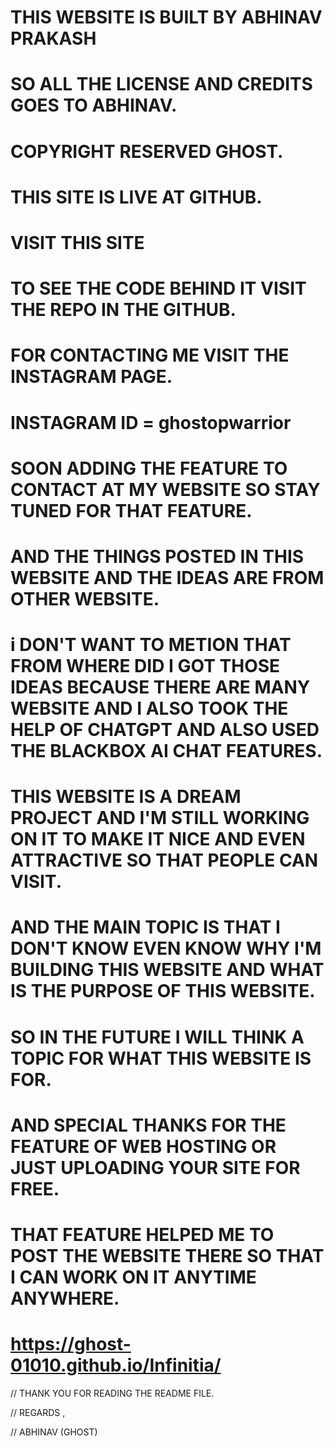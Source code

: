 # THIS WEBSITE IS BUILT BY ABHINAV PRAKASH

# SO ALL THE LICENSE AND CREDITS GOES TO ABHINAV.

# COPYRIGHT RESERVED GHOST.

# THIS SITE IS LIVE AT GITHUB.

# VISIT THIS SITE 

# TO SEE THE CODE BEHIND IT VISIT THE REPO IN THE GITHUB.

# FOR CONTACTING ME VISIT THE INSTAGRAM PAGE.

# INSTAGRAM ID = ghostopwarrior

# SOON ADDING THE FEATURE TO CONTACT AT MY WEBSITE SO STAY TUNED FOR THAT FEATURE.

# AND THE THINGS POSTED IN THIS WEBSITE AND THE IDEAS ARE FROM OTHER WEBSITE.

# i DON'T WANT TO METION THAT FROM WHERE DID I GOT THOSE IDEAS BECAUSE THERE ARE MANY WEBSITE AND I ALSO TOOK THE HELP OF CHATGPT AND ALSO USED THE BLACKBOX AI CHAT FEATURES.

# THIS WEBSITE IS A DREAM PROJECT AND I'M STILL WORKING ON IT TO MAKE IT NICE AND EVEN ATTRACTIVE SO THAT PEOPLE CAN VISIT.

# AND THE MAIN TOPIC IS THAT I DON'T KNOW EVEN KNOW WHY I'M BUILDING THIS WEBSITE AND WHAT IS THE PURPOSE OF THIS WEBSITE.

# SO IN THE FUTURE I WILL THINK A TOPIC FOR WHAT THIS WEBSITE IS FOR.

# AND SPECIAL THANKS FOR THE FEATURE OF WEB HOSTING OR JUST UPLOADING YOUR SITE FOR FREE.

# THAT FEATURE HELPED ME TO POST THE WEBSITE THERE SO THAT I CAN WORK  ON IT ANYTIME ANYWHERE.

# https://ghost-01010.github.io/Infinitia/

// THANK YOU FOR READING THE README FILE.

// REGARDS ,

// ABHINAV (GHOST)